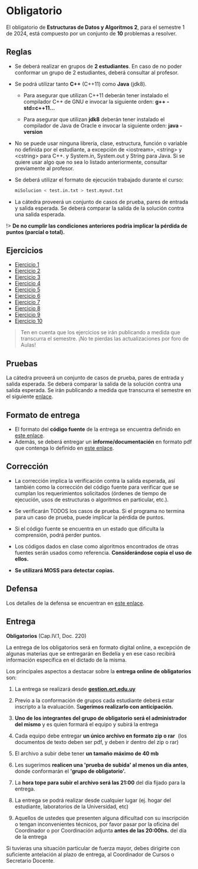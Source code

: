 # Obligatorio

El obligatorio de **Estructuras de Datos y Algoritmos 2**, para el semestre
1 de 2024, está compuesto por un conjunto de **10** problemas a resolver.

## Reglas

-   Se deberá realizar en grupos de **2 estudiantes**. En caso de no poder conformar un grupo de 2 estudiantes, deberá consultar al profesor.

-   Se podrá utilizar tanto **C++** (C++11) como **Java** (jdk8).

    - Para asegurar que utilizan C++11 deberán tener instalado el
    compilador C++ de GNU e invocar la siguiente orden: **g++ -std=c++11...**

    - Para asegurar que utilizan **jdk8** deberán tener instalado el
    compilador de Java de Oracle e invocar la siguiente orden: **java -version**

-   No se puede usar ninguna librería, clase, estructura, función o
    variable no definida por el estudiante, a excepción de \<iostream\>,
    \<string\> y \<cstring\> para C++. y System.in, System.out y String
    para Java. Si se quiere usar algo que no sea lo listado anteriormente,
    consultar previamente al profesor.

-   Se deberá utilizar el formato de ejecución trabajado durante el
    curso:
    ```bash
    miSolucion < test.in.txt > test.myout.txt
    ```

-   La cátedra proveerá un conjunto de casos de prueba, pares de entrada
    y salida esperada. Se deberá comparar la salida de la solución
    contra una salida esperada.

!> **De no cumplir las condiciones anteriores podría implicar la pérdida de puntos (parcial o total).**

## Ejercicios

- [Ejercicio 1](/ejercicios/ejercicio1)
- [Ejercicio 2](/ejercicios/ejercicio2)
- [Ejercicio 3](/ejercicios/ejercicio3)
- [Ejercicio 4](/ejercicios/ejercicio4)
- [Ejercicio 5](/ejercicios/ejercicio5)
- [Ejercicio 6](/ejercicios/ejercicio6)
- [Ejercicio 7](/ejercicios/ejercicio7)
- [Ejercicio 8](/ejercicios/ejercicio8)
- [Ejercicio 9](/ejercicios/ejercicio9)
- [Ejercicio 10](/ejercicios/ejercicio10)

> Ten en cuenta que los ejercicios se irán publicando a medida que transcurra el semestre. ¡No te pierdas las actualizaciones por foro de Aulas!

## Pruebas

La cátedra proveerá un conjunto de casos de prueba, pares de entrada y salida esperada. Se deberá comparar la salida de la solución contra una salida esperada.
Se irán publicando a medida que transcurra el semestre en el siguiente [enlace](https://github.com/Algoritmos-2/A2-obligatorio-2024-S1-letra/tree/main/tests).

## Formato de entrega

- El formato del **código fuente** de la entrega se encuentra definido en [este enlace](/formato).
- Además, se deberá entregar un **informe/documentación** en formato pdf que contenga lo definido en [este enlace](/documentacion).


## Corrección

-   La corrección implica la verificación contra la salida esperada, así
    también como la corrección del código fuente para verificar que se
    cumplan los requerimientos solicitados (órdenes de tiempo de
    ejecución, usos de estructuras o algoritmos en particular, etc.).

-   Se verificarán TODOS los casos de prueba. Si el programa no termina
    para un caso de prueba, puede implicar la pérdida de puntos.

-   Si el código fuente se encuentra en un estado que dificulta la
    comprensión, podrá perder puntos.

-   Los códigos dados en clase como algoritmos encontrados de otras
    fuentes serán usados como referencia. **Considerándose copia el uso
    de ellos.**

-   **Se utilizará MOSS para detectar copias.**

## Defensa

Los detalles de la defensa se encuentran en [este enlace](/defensa).


## Entrega

**Obligatorios** (Cap.IV.1, Doc. 220)

La entrega de los obligatorios será en formato digital online, a
excepción de algunas materias que se entregarán en Bedelía y en ese caso
recibirá información específica en el dictado de la misma.

Los principales aspectos a destacar sobre la **entrega online de
obligatorios** son:

1.  La entrega se realizará desde **[gestion.ort.edu.uy](http://gestion.ort.edu.uy)**

2.  Previo a la conformación de grupos cada estudiante deberá estar
    inscripto a la evaluación. S**ugerimos realizarlo con
    anticipación.**

3.  **Uno de los integrantes del grupo de obligatorio será el
    administrador del mismo** y es quien formará el equipo y subirá la
    entrega

4.  Cada equipo debe entregar **un único archivo en formato zip o rar** 
    (los documentos de texto deben ser pdf, y deben ir dentro del zip o
    rar)

5.  El archivo a subir debe tener **un tamaño máximo de 40 mb**

6.  Les sugerimos **realicen una \'prueba de subida\' al menos un día
    antes**, donde conformarán el **\'grupo de obligatorio\'.**

7.  La **hora tope para subir el archivo será las 21:00** del día fijado
    para la entrega.

8.  La entrega se podrá realizar desde cualquier lugar (ej. hogar del
    estudiante, laboratorios de la Universidad, etc)

9.  Aquellos de ustedes que presenten alguna dificultad con su
    inscripción o tengan inconvenientes técnicos, por favor pasar por la
    oficina del Coordinador o por Coordinación adjunta **antes de las
    20:00hs.** del día de la entrega

Si tuvieras una situación particular de fuerza mayor, debes dirigirte
con suficiente antelación al plazo de entrega, al Coordinador de Cursos
o Secretario Docente.
